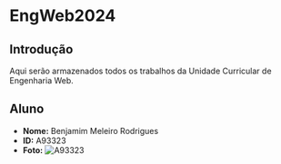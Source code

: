 # EngWeb2024

## Introdução
Aqui serão armazenados todos os trabalhos da Unidade Curricular de Engenharia Web.

## Aluno

- **Nome:** Benjamim Meleiro Rodrigues
- **ID:** A93323
- **Foto:** ![A93323](https://github.com/150Benjamim/EngWeb2024/assets/62024299/2e7f905e-3d22-40df-8b41-73c74b292a78)

